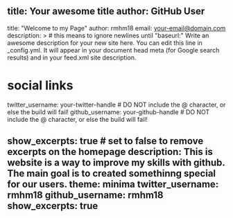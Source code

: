 title: Your awesome title
author: GitHub User
---
title: "Welcome to my Page"
author: rmhm18
email: your-email@domain.com
description: > # this means to ignore newlines until "baseurl:"
  Write an awesome description for your new site here. You can edit this
  line in _config.yml. It will appear in your document head meta (for
  Google search results) and in your feed.xml site description.
# social links
twitter_username: your-twitter-handle # DO NOT include the @ character, or else the build will fail!
github_username:  your-github-handle # DO NOT include the @ character, or else the build will fail!

show_excerpts: true # set to false to remove excerpts on the homepage
description: 
This is website is a way to improve my skills with github. The main goal is to created somethinng special for our users.
theme: minima
twitter_username: rmhm18
github_username:  rmhm18
show_excerpts: true 
---
